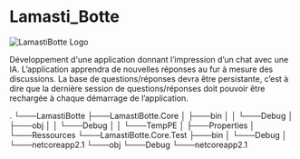 # Lamasti_Botte

![LamastiBotte Logo](https://github.com/tatayoyoo/Lamasti_Botte/blob/lamaDev/Ressources/LamastiBotte_Logo.png)

Développement d'une application donnant l’impression d’un chat avec une IA. 
L’application apprendra de nouvelles réponses au fur à mesure des discussions. La base de
questions/réponses devra être persistante, c’est à dire que la dernière session de questions/réponses
doit pouvoir être rechargée à chaque démarrage de l’application.

.
└───LamastiBotte
    ├───LamastiBotte.Core
    │   ├───bin
    │   │   └───Debug
    │   ├───obj
    │   │   └───Debug
    │   │       └───TempPE
    │   ├───Properties
    │   └───Ressources
    └───LamastiBotte.Core.Test
        ├───bin
        │   └───Debug
        │       └───netcoreapp2.1
        └───obj
            └───Debug
                └───netcoreapp2.1